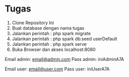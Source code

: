 # Tugas

1. Clone Repository Ini
2. Buat database dengan nama tugas
3. Jalankan perintah : php spark migrate
4. Jalankan perintah : php spark db:seed userDefault
5. Jalankan perintah : php spark serve
6. Buka Browser dan akses localhost:8080

Email admin: email@admin.com
Pass admin: iniAdminA7A

Email user: email@user.com
Pass user: iniUserA7A